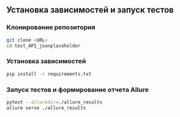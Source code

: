 ## Установка зависимостей и запуск тестов

### Клонирование репозитория
```sh
git clone <URL>
cd test_API_jsonplaceholder
```

### Установка зависимостей
```sh
pip install -r requirements.txt
```

### Запуск тестов и формирование отчета Allure
```sh
pytest --alluredir=./allure_results
allure serve ./allure_results
```


 
